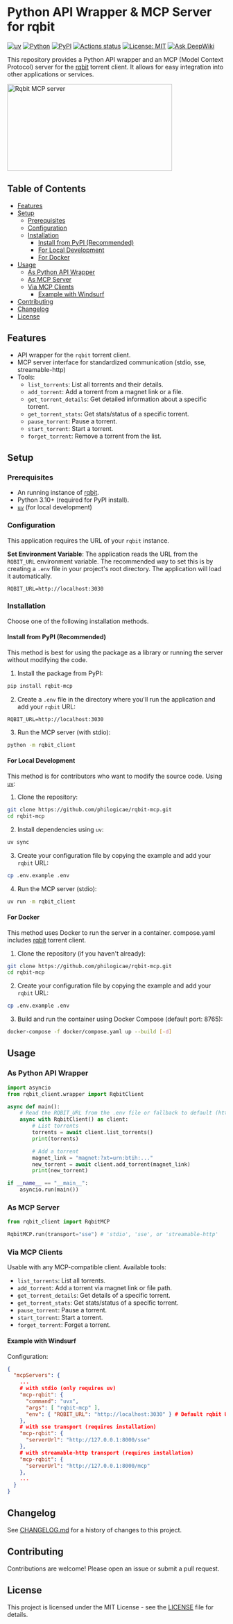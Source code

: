 # Python API Wrapper & MCP Server for rqbit

[![uv](https://img.shields.io/endpoint?url=https://raw.githubusercontent.com/astral-sh/uv/main/assets/badge/v0.json)](https://docs.astral.sh/uv/getting-started/installation/)
[![Python](https://img.shields.io/badge/python-3.10%2B-blue)](https://www.python.org/downloads/)
[![PyPI](https://badge.fury.io/py/rqbit-mcp.svg?cache-control=no-cache)](https://badge.fury.io/py/rqbit-mcp)
[![Actions status](https://github.com/philogicae/rqbit-mcp/actions/workflows/python-package-ci.yml/badge.svg?cache-control=no-cache)](https://github.com/philogicae/rqbit-mcp/actions)
[![License: MIT](https://img.shields.io/badge/License-MIT-yellow.svg)](https://opensource.org/licenses/MIT)
[![Ask DeepWiki](https://deepwiki.com/badge.svg)](https://deepwiki.com/philogicae/rqbit-mcp)

This repository provides a Python API wrapper and an MCP (Model Context Protocol) server for the [rqbit](https://github.com/ikatson/rqbit) torrent client. It allows for easy integration into other applications or services.

<a href="https://glama.ai/mcp/servers/@philogicae/rqbit-mcp">
  <img width="380" height="200" src="https://glama.ai/mcp/servers/@philogicae/rqbit-mcp/badge?cache-control=no-cache" alt="Rqbit MCP server" />
</a>

## Table of Contents

- [Features](#features)
- [Setup](#setup)
  - [Prerequisites](#prerequisites)
  - [Configuration](#configuration)
  - [Installation](#installation)
    - [Install from PyPI (Recommended)](#install-from-pypi-recommended)
    - [For Local Development](#for-local-development)
    - [For Docker](#for-docker)
- [Usage](#usage)
  - [As Python API Wrapper](#as-python-api-wrapper)
  - [As MCP Server](#as-mcp-server)
  - [Via MCP Clients](#via-mcp-clients)
    - [Example with Windsurf](#example-with-windsurf)
- [Contributing](#contributing)
- [Changelog](#changelog)
- [License](#license)

## Features

-   API wrapper for the `rqbit` torrent client.
-   MCP server interface for standardized communication (stdio, sse, streamable-http)
-   Tools:
    -   `list_torrents`: List all torrents and their details.
    -   `add_torrent`: Add a torrent from a magnet link or a file.
    -   `get_torrent_details`: Get detailed information about a specific torrent.
    -   `get_torrent_stats`: Get stats/status of a specific torrent.
    -   `pause_torrent`: Pause a torrent.
    -   `start_torrent`: Start a torrent.
    -   `forget_torrent`: Remove a torrent from the list.

## Setup

### Prerequisites

-   An running instance of [rqbit](https://github.com/ikatson/rqbit).
-   Python 3.10+ (required for PyPI install).
-   [`uv`](https://github.com/astral-sh/uv) (for local development)

### Configuration

This application requires the URL of your `rqbit` instance.

**Set Environment Variable**: The application reads the URL from the `RQBIT_URL` environment variable. The recommended way to set this is by creating a `.env` file in your project's root directory. The application will load it automatically.

```env
RQBIT_URL=http://localhost:3030
```

### Installation

Choose one of the following installation methods.

#### Install from PyPI (Recommended)

This method is best for using the package as a library or running the server without modifying the code.

1.  Install the package from PyPI:
```bash
pip install rqbit-mcp
```
2.  Create a `.env` file in the directory where you'll run the application and add your `rqbit` URL:
```env
RQBIT_URL=http://localhost:3030
```
3.  Run the MCP server (with stdio):
```bash
python -m rqbit_client
```

#### For Local Development

This method is for contributors who want to modify the source code.
Using [`uv`](https://github.com/astral-sh/uv):

1.  Clone the repository:
```bash
git clone https://github.com/philogicae/rqbit-mcp.git
cd rqbit-mcp
```
2.  Install dependencies using `uv`:
```bash
uv sync
```
3.  Create your configuration file by copying the example and add your `rqbit` URL:
```bash
cp .env.example .env
```

4.  Run the MCP server (stdio):
```bash
uv run -m rqbit_client
```

#### For Docker

This method uses Docker to run the server in a container.
compose.yaml includes [rqbit](https://github.com/ikatson/rqbit) torrent client.

1.  Clone the repository (if you haven't already):
```bash
git clone https://github.com/philogicae/rqbit-mcp.git
cd rqbit-mcp
```
2.  Create your configuration file by copying the example and add your `rqbit` URL:
```bash
cp .env.example .env
```

3.  Build and run the container using Docker Compose (default port: 8765):
```bash
docker-compose -f docker/compose.yaml up --build [-d]
```

## Usage

### As Python API Wrapper

```python
import asyncio
from rqbit_client.wrapper import RqbitClient

async def main():
    # Read the RQBIT_URL from the .env file or fallback to default (http://localhost:3030)
    async with RqbitClient() as client:
        # List torrents
        torrents = await client.list_torrents()
        print(torrents)

        # Add a torrent
        magnet_link = "magnet:?xt=urn:btih:..."
        new_torrent = await client.add_torrent(magnet_link)
        print(new_torrent)

if __name__ == "__main__":
    asyncio.run(main())
```

### As MCP Server

```python
from rqbit_client import RqbitMCP

RqbitMCP.run(transport="sse") # 'stdio', 'sse', or 'streamable-http'
```

### Via MCP Clients

Usable with any MCP-compatible client. Available tools:

-   `list_torrents`: List all torrents.
-   `add_torrent`: Add a torrent via magnet link or file path.
-   `get_torrent_details`: Get details of a specific torrent.
-   `get_torrent_stats`: Get stats/status of a specific torrent.
-   `pause_torrent`: Pause a torrent.
-   `start_torrent`: Start a torrent.
-   `forget_torrent`: Forget a torrent.

#### Example with Windsurf

Configuration:
```json
{
  "mcpServers": {
    ...
    # with stdio (only requires uv)
    "mcp-rqbit": {
      "command": "uvx",
      "args": [ "rqbit-mcp" ],
      "env": { "RQBIT_URL": "http://localhost:3030" } # Default rqbit URL
    },
    # with sse transport (requires installation)
    "mcp-rqbit": {
      "serverUrl": "http://127.0.0.1:8000/sse"
    },
    # with streamable-http transport (requires installation)
    "mcp-rqbit": {
      "serverUrl": "http://127.0.0.1:8000/mcp" 
    },
    ...
  }
}
```

## Changelog

See [CHANGELOG.md](CHANGELOG.md) for a history of changes to this project.

## Contributing

Contributions are welcome! Please open an issue or submit a pull request.

## License

This project is licensed under the MIT License - see the [LICENSE](LICENSE) file for details.